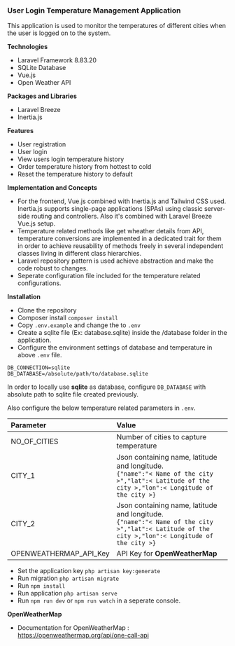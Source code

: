 ### User Login Temperature Management Application

This application is used to monitor the temperatures of different cities when the user is logged on to the system.

**Technologies**
- Laravel Framework 8.83.20
- SQLite Database
- Vue.js
- Open Weather API

**Packages and Libraries**
- Laravel Breeze
- Inertia.js

**Features**
- User registration
- User login
- View users login temperature history
- Order temperature history from hottest to cold
- Reset the temperature history to default

**Implementation and Concepts**
- For the frontend, Vue.js combined with Inertia.js and Tailwind CSS used. Inertia.js supports single-page applications (SPAs) using classic server-side routing and controllers. Also it's combined with Laravel Breeze Vue.js setup.
- Temperature related methods like get wheather details from API, temperature conversions are implemented in a dedicated trait for them in order to achieve reusability of methods freely in several independent classes living in different class hierarchies.
- Laravel repository pattern is used achieve abstraction and make the code robust to changes.
- Seperate configuration file included for the temperature related configurations.

**Installation**
- Clone the repository
- Composer install `composer install`
- Copy `.env.example` and change the to `.env`
- Create a sqlite file (Ex: database.sqlite) inside the /database folder in the application.
- Configure the environment settings of database and temperature in above `.env` file.

`DB_CONNECTION=sqlite`<br />
`DB_DATABASE=/absolute/path/to/database.sqlite`

In order to locally use **sqlite** as database, configure `DB_DATABASE` with absolute path to sqlite file created previously.

Also configure the below temperature related parameters in `.env`.

| Parameter  | Value  |
| :------------ | :------------ |
| NO_OF_CITIES | Number of cities to capture temperature |
| CITY_1 | Json containing name, latitude and longitude. <br />`{"name":"< Name of the city >","lat":< Latitude of the city >,"lon":< Longitude of the city >}` |
| CITY_2 | Json containing name, latitude and longitude. <br />`{"name":"< Name of the city >","lat":< Latitude of the city >,"lon":< Longitude of the city >}` |
| OPENWEATHERMAP_API_Key | API Key for **OpenWeatherMap** |

- Set the application key `php artisan key:generate`
- Run migration `php artisan migrate`
- Run `npm install`
- Run application `php artisan serve`
- Run `npm run dev` or `npm run watch` in a seperate console.

**OpenWeatherMap**
- Documentation for OpenWeatherMap : https://openweathermap.org/api/one-call-api

